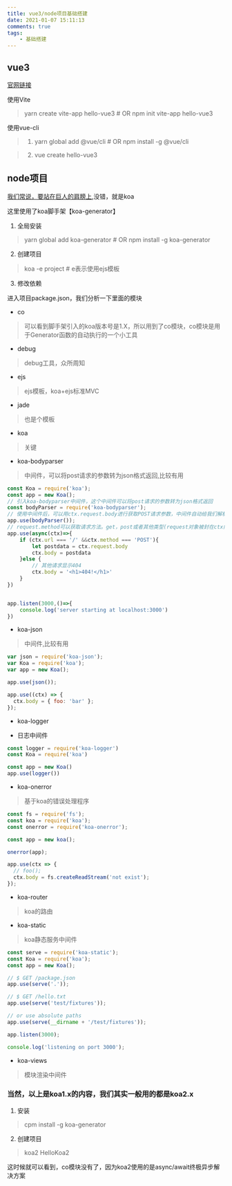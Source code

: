 ```yaml
---
title: vue3/node项目基础搭建
date: 2021-01-07 15:11:13
comments: true
tags:
	- 基础搭建
---
```



## vue3

[官网链接](https://v3.cn.vuejs.org/guide/migration/introduction.html#%E6%A6%82%E8%A7%88)

使用Vite

>  yarn create vite-app hello-vue3 # OR npm init vite-app hello-vue3


使用vue-cli

> 1. yarn global add @vue/cli  # OR npm install -g @vue/cli

> 2. vue create hello-vue3



## node项目

[我们常说，要站在巨人的肩膀上](https://koa.bootcss.com/),没错，就是koa

这里使用了koa脚手架【koa-generator】

1. 全局安装

> yarn global add koa-generator  # OR npm install -g koa-generator

2. 创建项目

> koa -e project  # e表示使用ejs模板

3. 修改依赖

进入项目package.json，我们分析一下里面的模块

- co

> 可以看到脚手架引入的koa版本号是1.X，所以用到了co模块，co模块是用于Generator函数的自动执行的一个小工具

- debug

> debug工具，众所周知

- ejs

> ejs模板，koa+ejs标准MVC

- jade

> 也是个模板

- koa

> 关键

- koa-bodyparser

> 中间件，可以将post请求的参数转为json格式返回,比较有用

``` javascript
const Koa = require('koa');
const app = new Koa();
// 引入koa-bodyparser中间件，这个中间件可以将post请求的参数转为json格式返回
const bodyParser = require('koa-bodyparser');
// 使用中间件后，可以用ctx.request.body进行获取POST请求参数，中间件自动给我们解析为json
app.use(bodyParser());
// request.method可以获取请求方法。get，post或者其他类型(request对象被封在ctx内，所以也可以ctx.method获取)
app.use(async(ctx)=>{
    if (ctx.url === '/' &&ctx.method === 'POST'){
        let postdata = ctx.request.body
        ctx.body = postdata
    }else {
        // 其他请求显示404
        ctx.body = '<h1>404!</h1>'
    }
})


app.listen(3000,()=>{
    console.log('server starting at localhost:3000')
})
```
- koa-json

> 中间件,比较有用

``` javascript
var json = require('koa-json');
var Koa = require('koa');
var app = new Koa();

app.use(json());

app.use((ctx) => {
  ctx.body = { foo: 'bar' };
});

```
- koa-logger

- 日志中间件

```javascript
const logger = require('koa-logger')
const Koa = require('koa')

const app = new Koa()
app.use(logger())
```
- koa-onerror

> 基于koa的错误处理程序

```javascript
const fs = require('fs');
const koa = require('koa');
const onerror = require('koa-onerror');

const app = new koa();

onerror(app);

app.use(ctx => {
  // foo();
  ctx.body = fs.createReadStream('not exist');
});
```

- koa-router

> koa的路由

- koa-static

> koa静态服务中间件

```javascript
const serve = require('koa-static');
const Koa = require('koa');
const app = new Koa();

// $ GET /package.json
app.use(serve('.'));

// $ GET /hello.txt
app.use(serve('test/fixtures'));

// or use absolute paths
app.use(serve(__dirname + '/test/fixtures'));

app.listen(3000);

console.log('listening on port 3000');
```

- koa-views

> 模块渲染中间件


### 当然，以上是koa1.x的内容，我们其实一般用的都是koa2.x


1. 安装

> cpm install -g koa-generator

2. 创建项目

> koa2 HelloKoa2

这时候就可以看到，co模块没有了，因为koa2使用的是async/await终极异步解决方案

